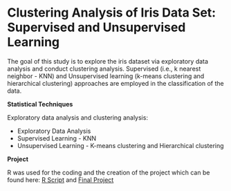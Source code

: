 # Clustering Analysis of Iris Data Set: Supervised and Unsupervised Learning

The goal of this study is to explore the iris dataset via exploratory data analysis and conduct clustering analysis. Supervised (i.e., k nearest neighbor - KNN) and Unsupervised learning (k-means clustering and hierarchical clustering) approaches are employed in the classification of the data.

**Statistical Techniques**

Exploratory data analysis and clustering analysis:
* Exploratory Data Analysis
* Supervised Learning - KNN
* Unsupervised Learning - K-means clustering and Hierarchical clustering

**Project**

R was used for the coding and the creation of the project which can be found here: [R Script](https://github.com/saidatsanni/Analysis-of-Iris-Data-Set-using-Supervised-and-Unsupervised-Learning-Techniques/blob/116d3307a82ff775e22852b46286e499f2de831e/Main/Supervised%20and%20Unsupervised%20Learning_IrisData.R) and [Final Project](https://github.com/saidatsanni/Analysis-of-Iris-Data-Set-using-Supervised-and-Unsupervised-Learning-Techniques/blob/116d3307a82ff775e22852b46286e499f2de831e/Main/Supervised%20and%20Unsupervised%20Learning_IrisData.pdf)
